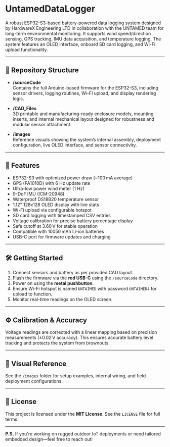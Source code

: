 # UntamedDataLogger

A robust ESP32-S3-based battery-powered data logging system designed by HardwareX Engineering LTD in collaboration with the UNTAMED team for long-term environmental monitoring. It supports wind speed/direction sensing, GPS tracking, IMU data acquisition, and temperature logging. The system features an OLED interface, onboard SD card logging, and Wi-Fi upload functionality.

---

## 📂 Repository Structure

- **/sourceCode**  
  Contains the full Arduino-based firmware for the ESP32-S3, including sensor drivers, logging routines, Wi-Fi upload, and display rendering logic.

- **/CAD_Files**  
  3D printable and manufacturing-ready enclosure models, mounting inserts, and internal mechanical layout designed for robustness and modular sensor attachment.

- **/images**  
  Reference visuals showing the system’s internal assembly, deployment configuration, live OLED interface, and sensor connectivity.

---

## 🔧 Features

- ESP32-S3 with optimized power draw (~100 mA average)
- GPS (PA1010D) with 6 Hz update rate
- Ultra-low power wind meter (1 Hz)
- 9-DoF IMU (ICM-20948)
- Waterproof DS18B20 temperature sensor
- 1.12" 128x128 OLED display with live stats
- Wi-Fi upload via configurable hotspot
- SD card logging with timestamped CSV entries
- Voltage calibration for precise battery percentage display
- Safe cutoff at 3.60 V for stable operation
- Compatible with 10050 mAh Li-ion batteries
- USB-C port for firmware updates and charging

---

## 🛠️ Getting Started

1. Connect sensors and battery as per provided CAD layout.
2. Flash the firmware via the **red USB-C** using the `/sourceCode` directory.
3. Power on using the **metal pushbutton**.
4. Ensure Wi-Fi hotspot is named `UNTAIMED` with password `UNTAIMED4` for upload to function.
5. Monitor real-time readings on the OLED screen.

---

## ⚙️ Calibration & Accuracy

Voltage readings are corrected with a linear mapping based on precision measurements (±0.02 V accuracy). This ensures accurate battery level tracking and protects the system from brownouts.

---

## 📸 Visual Reference

See the `/images` folder for setup examples, internal wiring, and field deployment configurations.

---

## 🔐 License

This project is licensed under the **MIT License**. See the `LICENSE` file for full terms.

---

**P.S.** If you're working on rugged outdoor IoT deployments or need tailored embedded design—feel free to reach out!
